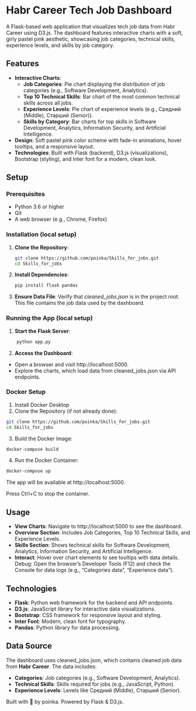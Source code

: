 # Habr Career Tech Job Dashboard

A Flask-based web application that visualizes tech job data from Habr Career using D3.js. The dashboard features interactive charts with a soft, girly pastel pink aesthetic, showcasing job categories, technical skills, experience levels, and skills by job category.

## Features

- **Interactive Charts**:
  - **Job Categories**: Pie chart displaying the distribution of job categories (e.g., Software Development, Analytics).
  - **Top 10 Technical Skills**: Bar chart of the most common technical skills across all jobs.
  - **Experience Levels**: Pie chart of experience levels (e.g., Средний (Middle), Старший (Senior)).
  - **Skills by Category**: Bar charts for top skills in Software Development, Analytics, Information Security, and Artificial Intelligence.
- **Design**: Soft pastel pink color scheme with fade-in animations, hover tooltips, and a responsive layout.
- **Technologies**: Built with Flask (backend), D3.js (visualizations), Bootstrap (styling), and Inter font for a modern, clean look.

## Setup

### Prerequisites
- Python 3.6 or higher
- Git
- A web browser (e.g., Chrome, Firefox)

### Installation (local setup)
1. **Clone the Repository**:
   ```bash
   git clone https://github.com/poinka/Skills_for_jobs.git
   cd Skills_for_jobs
   ```
2. **Install Dependencies**:
    ```bash
    pip install flask pandas
    ```

3. **Ensure Data File**:
Verify that *cleaned_jobs.json* is in the project root. This file contains the job data used by the dashboard.


### Running the App (local setup)
1. **Start the Flask Server**:
```bash
    python app.py
```
2. **Access the Dashboard**:
- Open a browser and visit http://localhost:5000.
- Explore the charts, which load data from cleaned_jobs.json via API endpoints.

### Docker Setup
1. Install Docker Desktop
2. Clone the Repository (if not already done):
```bash
git clone https://github.com/poinka/Skills_for_jobs.git
cd Skills_for_jobs
```
3. Build the Docker Image:
```bash
docker-compose build
```

4. Run the Docker Container:
```bash
docker-compose up
```
The app will be available at http://localhost:5000.

Press Ctrl+C to stop the container.

## Usage
- **View Charts**: Navigate to http://localhost:5000 to see the dashboard.
- **Overview Section**: Includes Job Categories, Top 10 Technical Skills, and Experience Levels.
- **Skills Section**: Shows technical skills for Software Development, Analytics, Information Security, and Artificial Intelligence.
- **Interact**: Hover over chart elements to see tooltips with data details.
Debug: Open the browser’s Developer Tools (F12) and check the Console for data logs (e.g., “Categories data”, “Experience data”).

## Technologies
- **Flask**: Python web framework for the backend and API endpoints.
- **D3.js**: JavaScript library for interactive data visualizations.
- **Bootstrap**: CSS framework for responsive layout and styling.
- **Inter Font**: Modern, clean font for typography.
- **Pandas**: Python library for data processing.

## Data Source
The dashboard uses cleaned_jobs.json, which contains cleaned job data from **Habr Career**. The data includes:

- **Categories**: Job categories (e.g., Software Development, Analytics).
- **Technical Skills**: Skills required for jobs (e.g., JavaScript, Python).
- **Experience Levels**: Levels like Средний (Middle), Старший (Senior).

Built with 💖 by poinka. Powered by Flask & D3.js.